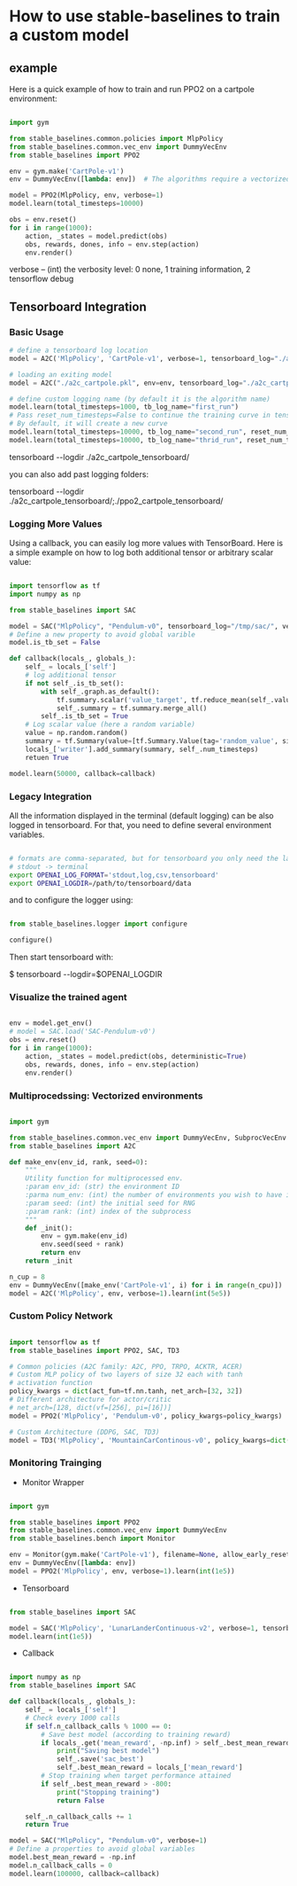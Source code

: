 # How to use stable-baselines to train a custom model


## example

Here is a quick example of how to train and run PPO2 on a cartpole environment:

```python

import gym

from stable_baselines.common.policies import MlpPolicy
from stable_baselines.common.vec_env import DummyVecEnv
from stable_baselines import PPO2

env = gym.make('CartPole-v1')
env = DummyVecEnv([lambda: env])  # The algorithms require a vectorized environment to run

model = PPO2(MlpPolicy, env, verbose=1)
model.learn(total_timesteps=10000)

obs = env.reset()
for i in range(1000):
    action, _states = model.predict(obs)
    obs, rewards, dones, info = env.step(action)
    env.render()
```

verbose – (int) the verbosity level: 0 none, 1 training information, 2 tensorflow debug

## Tensorboard Integration

### Basic Usage

```python
# define a tensorboard log location
model = A2C('MlpPolicy', 'CartPole-v1', verbose=1, tensorboard_log="./a2c_cartpole_tensorboard/")

# loading an exiting model
model = A2C("./a2c_cartpole.pkl", env=env, tensorboard_log="./a2c_cartpole_tensorboard/")

# define custom logging name (by default it is the algorithm name)
model.learn(total_timesteps=1000, tb_log_name="first_run")
# Pass reset_num_timesteps=False to continue the training curve in tensorboard
# By default, it will create a new curve
model.learn(total_timesteps=10000, tb_log_name="second_run", reset_num_timesteps=False)
model.learn(total_timesteps=10000, tb_log_name="thrid_run", reset_num_timesteps=False)

```

tensorboard --logdir ./a2c_cartpole_tensorboard/

you can also add past logging folders:

tensorboard --logdir ./a2c_cartpole_tensorboard/;./ppo2_cartpole_tensorboard/

### Logging More Values

Using a callback, you can easily log more values with TensorBoard. Here is a simple example on how to log both additional tensor or arbitrary scalar value:

```python

import tensorflow as tf
import numpy as np

from stable_baselines import SAC

model = SAC("MlpPolicy", "Pendulum-v0", tensorboard_log="/tmp/sac/", verbose=1)
# Define a new property to avoid global varible
model.is_tb_set = False

def callback(locals_, globals_):
    self_ = locals_['self']
    # log additional tensor
    if not self_.is_tb_set():
        with self_.graph.as_default():
            tf.summary.scalar('value_target', tf.reduce_mean(self_.value_target))
            self_.summary = tf.summary.merge_all()
        self_.is_tb_set = True
    # Log scalar value (here a random variable)
    value = np.random.random()
    summary = tf.Summary(value=[tf.Summary.Value(tag='random_value', simple_value=value)])
    locals_['writer'].add_summary(summary, self_.num_timesteps)
    retuen True

model.learn(50000, callback=callback)

```

### Legacy Integration

All the information displayed in the terminal (default logging) can be also logged in tensorboard. For that, you need to define several environment variables.

```bash

# formats are comma-separated, but for tensorboard you only need the last one
# stdout -> terminal
export OPENAI_LOG_FORMAT='stdout,log,csv,tensorboard'
export OPENAI_LOGDIR=/path/to/tensorboard/data

```

and to configure the logger using:

```python

from stable_baselines.logger import configure

configure()

```

Then start tensorboard with:

$ tensorboard --logdir=$OPENAI_LOGDIR


### Visualize the trained agent

```python

env = model.get_env()
# model = SAC.load('SAC-Pendulum-v0')
obs = env.reset()
for i in range(1000):
    action, _states = model.predict(obs, deterministic=True)
    obs, rewards, dones, info = env.step(action)
    env.render()
```

### Multiprocedssing: Vectorized environments

```python

import gym

from stable_baselines.common.vec_env import DummyVecEnv, SubprocVecEnv
from stable_baselines import A2C

def make_env(env_id, rank, seed=0):
    """
    Utility function for multiprocessed env.
    :param env_id: (str) the environment ID
    :parma num_env: (int) the number of environments you wish to have in subprocesses
    :param seed: (int) the initial seed for RNG
    :param rank: (int) index of the subprocess
    """
    def _init():
        env = gym.make(env_id)
        env.seed(seed + rank)
        return env
    return _init

n_cup = 8
env = DummyVecEnv([make_env('CartPole-v1', i) for i in range(n_cpu)])
model = A2C('MlpPolicy', env, verbose=1).learn(int(5e5))

```

### Custom Policy Network

```python

import tensorflow as tf
from stable_baselines import PPO2, SAC, TD3

# Common policies (A2C family: A2C, PPO, TRPO, ACKTR, ACER)
# Custom MLP policy of two layers of size 32 each with tanh
# activation function
policy_kwargs = dict(act_fun=tf.nn.tanh, net_arch=[32, 32])
# Different architecture for actor/critic
# net_arch=[128, dict(vf=[256], pi=[16])]
model = PPO2('MlpPolicy', 'Pendulum-v0', policy_kwargs=policy_kwargs)

# Custom Architecture (DDPG, SAC, TD3)
model = TD3('MlpPolicy', 'MountainCarContinous-v0', policy_kwargs=dict(layers=[400, 300]))
```

### Monitoring Trainging

- Monitor Wrapper

```python

import gym

from stable_baselines import PPO2
from stable_baselines.common.vec_env import DummyVecEnv
from stable_baselines.bench import Monitor

env = Monitor(gym.make('CartPole-v1'), filename=None, allow_early_resets=True)
env = DummyVecEnv([lambda: env])
model = PPO2('MlpPolicy', env, verbose=1).learn(int(1e5))
```

- Tensorboard

```python

from stable_baselines import SAC

model = SAC('MlpPolicy', 'LunarLanderContinuous-v2', verbose=1, tensorboard_log='/tmp/sac/')
model.learn(int(1e5))
```

- Callback

```python

import numpy as np
from stable_baselines import SAC

def callback(locals_, globals_):
    self_ = locals_['self']
    # Check every 1000 calls
    if self.n_callback_calls % 1000 == 0:
        # Save best model (according to training reward)
        if locals_.get('mean_reward', -np.inf) > self_.best_mean_reward:
            print("Saving best model")
            self_.save('sac_best')
            self_.best_mean_reward = locals_['mean_reward']
        # Stop training when target performance attained
        if self_.best_mean_reward > -800:
            print("Stopping training")
            return False

    self_.n_callback_calls += 1
    return True

model = SAC("MlpPolicy", "Pendulum-v0", verbose=1)
# Define a properties to avoid global variables
model.best_mean_reward = -np.inf
model.n_callback_calls = 0
model.learn(100000, callback=callback)
```











